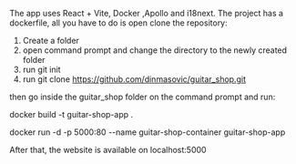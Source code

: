 The app uses React + Vite, Docker ,Apollo and i18next.
The project has a dockerfile, all you have to do is open clone the repository:

1. Create a folder
2. open command prompt and change the directory to the newly created folder
3. run git init
4. run git clone https://github.com/dinmasovic/guitar_shop.git
   

then go inside the guitar_shop folder on the command prompt and run:

docker build -t guitar-shop-app .

docker run -d -p 5000:80 --name guitar-shop-container guitar-shop-app

After that, the website is available on localhost:5000

